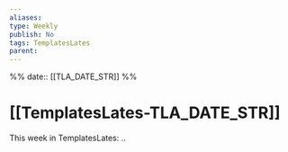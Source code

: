 ```yaml
---
aliases: 
type: Weekly
publish: No
tags: TemplatesLates
parent:
---
```

%%
date:: [[TLA_DATE_STR]]
%%
# [[TemplatesLates-TLA_DATE_STR]]
This week in TemplatesLates: .. 
